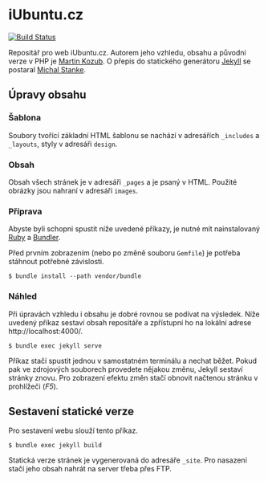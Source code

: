 
# iUbuntu.cz

[![Build Status](https://travis-ci.org/MikkCZ/iubuntu-cz.svg?branch=master)](https://travis-ci.org/MikkCZ/iubuntu-cz)

Repositář pro web iUbuntu.cz. Autorem jeho vzhledu, obsahu a původní verze v PHP je [Martin Kozub](https://github.com/zubozrout). O přepis do statického generátoru [Jekyll](https://jekyllrb.com/) se postaral [Michal Stanke](https://github.com/MikkCZ/).

## Úpravy obsahu

### Šablona
Soubory tvořící základní HTML šablonu se nachází v adresářích `_includes` a `_layouts`, styly v adresáři `design`.

### Obsah
Obsah všech stránek je v adresáři `_pages` a je psaný v HTML. Použité obrázky jsou nahraní v adresáři `images`.

### Příprava
Abyste byli schopni spustit níže uvedené příkazy, je nutné mít nainstalovaný [Ruby](https://www.ruby-lang.org/en/documentation/installation/) a [Bundler](https://bundler.io/#getting-started).

Před prvním zobrazením (nebo po změně souboru `Gemfile`) je potřeba stáhnout potřebné závislosti.
```
$ bundle install --path vendor/bundle
```

### Náhled
Při úpravách vzhledu i obsahu je dobré rovnou se podívat na výsledek. Níže uvedený příkaz sestaví obsah repositáře a zpřístupní ho na lokální adrese http://localhost:4000/.
```
$ bundle exec jekyll serve
```
Příkaz stačí spustit jednou v samostatném terminálu a nechat běžet. Pokud pak ve zdrojových souborech provedete nějakou změnu, Jekyll sestaví stránky znovu. Pro zobrazení efektu změn stačí obnovit načtenou stránku v prohlížeči (*F5*).

## Sestavení statické verze
Pro sestavení webu slouží tento příkaz.
```
$ bundle exec jekyll build
```
Statická verze stránek je vygenerovaná do adresáře `_site`. Pro nasazení stačí jeho obsah nahrát na server třeba přes FTP.
